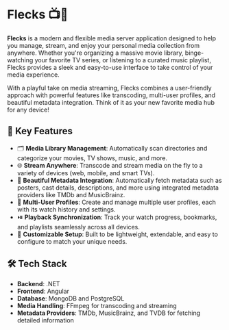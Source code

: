 # Flecks 📺🎥
**Flecks** is a modern and flexible media server application designed to help you manage, stream, and enjoy your personal media collection from anywhere. Whether you're organizing a massive movie library, binge-watching your favorite TV series, or listening to a curated music playlist, Flecks provides a sleek and easy-to-use interface to take control of your media experience.

With a playful take on media streaming, Flecks combines a user-friendly approach with powerful features like transcoding, multi-user profiles, and beautiful metadata integration. Think of it as your new favorite media hub for any device!

## 🚀 Key Features
- 🗂️ **Media Library Management**: Automatically scan directories and categorize your movies, TV shows, music, and more.
- 🌐 **Stream Anywhere**: Transcode and stream media on the fly to a variety of devices (web, mobile, and smart TVs).
- 🎨 **Beautiful Metadata Integration**: Automatically fetch metadata such as posters, cast details, descriptions, and more using integrated metadata providers like TMDb and MusicBrainz.
- 👤 **Multi-User Profiles**: Create and manage multiple user profiles, each with its watch history and settings.
- ⏯️ **Playback Synchronization**: Track your watch progress, bookmarks, and playlists seamlessly across all devices.
- 🔧 **Customizable Setup**: Built to be lightweight, extendable, and easy to configure to match your unique needs.

## 🛠️ Tech Stack
- **Backend**: .NET
- **Frontend**: Angular
- **Database**: MongoDB and PostgreSQL
- **Media Handling**: FFmpeg for transcoding and streaming
- **Metadata Providers**: TMDb, MusicBrainz, and TVDB for fetching detailed information
